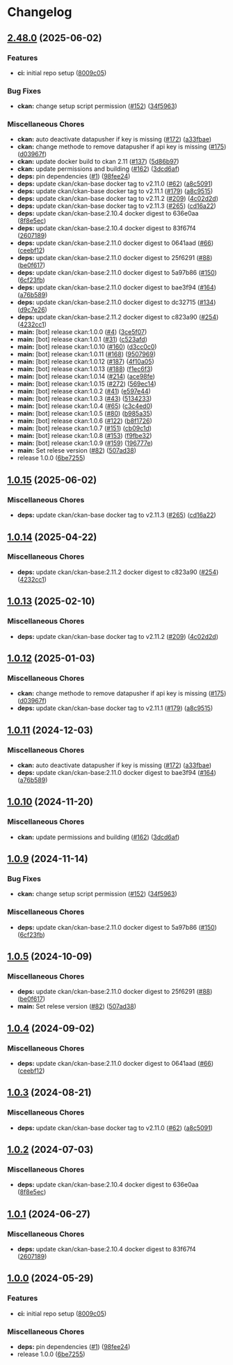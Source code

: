 # Changelog

## [2.48.0](https://github.com/teutonet/oci-images/compare/ckan-v1.0.15...ckan-v2.48.0) (2025-06-02)


### Features

* **ci:** initial repo setup ([8009c05](https://github.com/teutonet/oci-images/commit/8009c050a2ef05c2d1dd5c6406f6499064442b46))


### Bug Fixes

* **ckan:** change setup script permission ([#152](https://github.com/teutonet/oci-images/issues/152)) ([34f5963](https://github.com/teutonet/oci-images/commit/34f5963b9d70ba4c362328c6669e6d897a90e732))


### Miscellaneous Chores

* **ckan:** auto deactivate datapusher if key is missing ([#172](https://github.com/teutonet/oci-images/issues/172)) ([a33fbae](https://github.com/teutonet/oci-images/commit/a33fbaef25e1dbaf4611400e5cf7468c4ea15d94))
* **ckan:** change methode to remove datapusher if api key is missing ([#175](https://github.com/teutonet/oci-images/issues/175)) ([d03967f](https://github.com/teutonet/oci-images/commit/d03967f1297be56bd750021140de2a40f3849a44))
* **ckan:** update docker build to ckan 2.11 ([#137](https://github.com/teutonet/oci-images/issues/137)) ([5d86b97](https://github.com/teutonet/oci-images/commit/5d86b97363f84324fcd8314dc6a11758f82375d0))
* **ckan:** update permissions and building ([#162](https://github.com/teutonet/oci-images/issues/162)) ([3dcd6af](https://github.com/teutonet/oci-images/commit/3dcd6af0396162018cdb648add2294026085ecb9))
* **deps:** pin dependencies ([#1](https://github.com/teutonet/oci-images/issues/1)) ([98fee24](https://github.com/teutonet/oci-images/commit/98fee2463e2464390affc4c52c3dbe95151ff5f6))
* **deps:** update ckan/ckan-base docker tag to v2.11.0 ([#62](https://github.com/teutonet/oci-images/issues/62)) ([a8c5091](https://github.com/teutonet/oci-images/commit/a8c50915856fb252b9c33384c4c01e2f3b77c9d6))
* **deps:** update ckan/ckan-base docker tag to v2.11.1 ([#179](https://github.com/teutonet/oci-images/issues/179)) ([a8c9515](https://github.com/teutonet/oci-images/commit/a8c951510882c3a3a2fc8f60b467bfe2e439aef8))
* **deps:** update ckan/ckan-base docker tag to v2.11.2 ([#209](https://github.com/teutonet/oci-images/issues/209)) ([4c02d2d](https://github.com/teutonet/oci-images/commit/4c02d2d3a25836e1d9f4af350f8a91f3b6198034))
* **deps:** update ckan/ckan-base docker tag to v2.11.3 ([#265](https://github.com/teutonet/oci-images/issues/265)) ([cd16a22](https://github.com/teutonet/oci-images/commit/cd16a22c537fd4f248777d6f137ba5f5c9cb4cc6))
* **deps:** update ckan/ckan-base:2.10.4 docker digest to 636e0aa ([8f8e5ec](https://github.com/teutonet/oci-images/commit/8f8e5ec75b61c7cc97497743691c7401c5b6953f))
* **deps:** update ckan/ckan-base:2.10.4 docker digest to 83f67f4 ([2607189](https://github.com/teutonet/oci-images/commit/2607189d8350b1e481c24ce152133c5b29d257f7))
* **deps:** update ckan/ckan-base:2.11.0 docker digest to 0641aad ([#66](https://github.com/teutonet/oci-images/issues/66)) ([ceebf12](https://github.com/teutonet/oci-images/commit/ceebf12341f87b706da467e4d5a411ec4c39dec7))
* **deps:** update ckan/ckan-base:2.11.0 docker digest to 25f6291 ([#88](https://github.com/teutonet/oci-images/issues/88)) ([be0f617](https://github.com/teutonet/oci-images/commit/be0f61712935e390dee66ba4ac59d82d59d05cc5))
* **deps:** update ckan/ckan-base:2.11.0 docker digest to 5a97b86 ([#150](https://github.com/teutonet/oci-images/issues/150)) ([6cf23fb](https://github.com/teutonet/oci-images/commit/6cf23fb239a1d474db145305851178895337d45e))
* **deps:** update ckan/ckan-base:2.11.0 docker digest to bae3f94 ([#164](https://github.com/teutonet/oci-images/issues/164)) ([a76b589](https://github.com/teutonet/oci-images/commit/a76b589c4d67d8a8f7fc693365080ac74f9a6d55))
* **deps:** update ckan/ckan-base:2.11.0 docker digest to dc32715 ([#134](https://github.com/teutonet/oci-images/issues/134)) ([d9c7e26](https://github.com/teutonet/oci-images/commit/d9c7e2685ad0ff65a45ebe8675a035def747806d))
* **deps:** update ckan/ckan-base:2.11.2 docker digest to c823a90 ([#254](https://github.com/teutonet/oci-images/issues/254)) ([4232cc1](https://github.com/teutonet/oci-images/commit/4232cc1ed94883902c5cc051772eb4d8fa237416))
* **main:** [bot] release ckan:1.0.0 ([#4](https://github.com/teutonet/oci-images/issues/4)) ([3ce5f07](https://github.com/teutonet/oci-images/commit/3ce5f078727642507d02f158456ea517704b8a44))
* **main:** [bot] release ckan:1.0.1 ([#31](https://github.com/teutonet/oci-images/issues/31)) ([c523afd](https://github.com/teutonet/oci-images/commit/c523afd93d276d15d92e261040fcb9406fe211a6))
* **main:** [bot] release ckan:1.0.10 ([#160](https://github.com/teutonet/oci-images/issues/160)) ([d3cc0c0](https://github.com/teutonet/oci-images/commit/d3cc0c07c244e1c28ec605a5095f549d888b120a))
* **main:** [bot] release ckan:1.0.11 ([#168](https://github.com/teutonet/oci-images/issues/168)) ([9507969](https://github.com/teutonet/oci-images/commit/95079695a55decc80df34c449e2d3bf7c05607f0))
* **main:** [bot] release ckan:1.0.12 ([#187](https://github.com/teutonet/oci-images/issues/187)) ([4f10a05](https://github.com/teutonet/oci-images/commit/4f10a053737442d6413677dc8794dfe57c6b0218))
* **main:** [bot] release ckan:1.0.13 ([#188](https://github.com/teutonet/oci-images/issues/188)) ([f1ec6f3](https://github.com/teutonet/oci-images/commit/f1ec6f362eab3a2f78e09d662748d7d8d00c375c))
* **main:** [bot] release ckan:1.0.14 ([#214](https://github.com/teutonet/oci-images/issues/214)) ([ace98fe](https://github.com/teutonet/oci-images/commit/ace98feea72c97267e7801e886b81ad6978713e3))
* **main:** [bot] release ckan:1.0.15 ([#272](https://github.com/teutonet/oci-images/issues/272)) ([569ec14](https://github.com/teutonet/oci-images/commit/569ec142e2b90cd5e228035ffc3f0bb77a9b61c3))
* **main:** [bot] release ckan:1.0.2 ([#41](https://github.com/teutonet/oci-images/issues/41)) ([e597e44](https://github.com/teutonet/oci-images/commit/e597e44cd0bc2a6d22cc2a863efb32a2ab0ba0d5))
* **main:** [bot] release ckan:1.0.3 ([#43](https://github.com/teutonet/oci-images/issues/43)) ([5134233](https://github.com/teutonet/oci-images/commit/5134233e29f9948caa38d942f2d07bbc024215a3))
* **main:** [bot] release ckan:1.0.4 ([#65](https://github.com/teutonet/oci-images/issues/65)) ([c3c4ed0](https://github.com/teutonet/oci-images/commit/c3c4ed00e65efd855b7e7b08342854e370b967ac))
* **main:** [bot] release ckan:1.0.5 ([#80](https://github.com/teutonet/oci-images/issues/80)) ([b985a35](https://github.com/teutonet/oci-images/commit/b985a3532a7f6cfd6e0229c27cebb50e2b1047b0))
* **main:** [bot] release ckan:1.0.6 ([#122](https://github.com/teutonet/oci-images/issues/122)) ([b8f1726](https://github.com/teutonet/oci-images/commit/b8f1726cc1f588fd83cdb7be141d0e40b5a6042d))
* **main:** [bot] release ckan:1.0.7 ([#151](https://github.com/teutonet/oci-images/issues/151)) ([cb09c1d](https://github.com/teutonet/oci-images/commit/cb09c1d3da7de203835d51f09c7c69ef18845627))
* **main:** [bot] release ckan:1.0.8 ([#153](https://github.com/teutonet/oci-images/issues/153)) ([f9fbe32](https://github.com/teutonet/oci-images/commit/f9fbe3202dcaa3adc287249df7f05a8de61a7552))
* **main:** [bot] release ckan:1.0.9 ([#159](https://github.com/teutonet/oci-images/issues/159)) ([196777e](https://github.com/teutonet/oci-images/commit/196777e90c088c0e99ffa173b13931b4cc7996d3))
* **main:** Set relese version ([#82](https://github.com/teutonet/oci-images/issues/82)) ([507ad38](https://github.com/teutonet/oci-images/commit/507ad38b081e0d8b5c0e4e2206c9b751cc141001))
* release 1.0.0 ([6be7255](https://github.com/teutonet/oci-images/commit/6be725545d58cb559c435c759af1f25b69743186))

## [1.0.15](https://github.com/teutonet/oci-images/compare/ckan-v1.0.14...ckan-v1.0.15) (2025-06-02)


### Miscellaneous Chores

* **deps:** update ckan/ckan-base docker tag to v2.11.3 ([#265](https://github.com/teutonet/oci-images/issues/265)) ([cd16a22](https://github.com/teutonet/oci-images/commit/cd16a22c537fd4f248777d6f137ba5f5c9cb4cc6))

## [1.0.14](https://github.com/teutonet/oci-images/compare/ckan-v1.0.13...ckan-v1.0.14) (2025-04-22)


### Miscellaneous Chores

* **deps:** update ckan/ckan-base:2.11.2 docker digest to c823a90 ([#254](https://github.com/teutonet/oci-images/issues/254)) ([4232cc1](https://github.com/teutonet/oci-images/commit/4232cc1ed94883902c5cc051772eb4d8fa237416))

## [1.0.13](https://github.com/teutonet/oci-images/compare/ckan-v1.0.12...ckan-v1.0.13) (2025-02-10)


### Miscellaneous Chores

* **deps:** update ckan/ckan-base docker tag to v2.11.2 ([#209](https://github.com/teutonet/oci-images/issues/209)) ([4c02d2d](https://github.com/teutonet/oci-images/commit/4c02d2d3a25836e1d9f4af350f8a91f3b6198034))

## [1.0.12](https://github.com/teutonet/oci-images/compare/ckan-v1.0.11...ckan-v1.0.12) (2025-01-03)


### Miscellaneous Chores

* **ckan:** change methode to remove datapusher if api key is missing ([#175](https://github.com/teutonet/oci-images/issues/175)) ([d03967f](https://github.com/teutonet/oci-images/commit/d03967f1297be56bd750021140de2a40f3849a44))
* **deps:** update ckan/ckan-base docker tag to v2.11.1 ([#179](https://github.com/teutonet/oci-images/issues/179)) ([a8c9515](https://github.com/teutonet/oci-images/commit/a8c951510882c3a3a2fc8f60b467bfe2e439aef8))

## [1.0.11](https://github.com/teutonet/oci-images/compare/ckan-v1.0.10...ckan-v1.0.11) (2024-12-03)


### Miscellaneous Chores

* **ckan:** auto deactivate datapusher if key is missing ([#172](https://github.com/teutonet/oci-images/issues/172)) ([a33fbae](https://github.com/teutonet/oci-images/commit/a33fbaef25e1dbaf4611400e5cf7468c4ea15d94))
* **deps:** update ckan/ckan-base:2.11.0 docker digest to bae3f94 ([#164](https://github.com/teutonet/oci-images/issues/164)) ([a76b589](https://github.com/teutonet/oci-images/commit/a76b589c4d67d8a8f7fc693365080ac74f9a6d55))

## [1.0.10](https://github.com/teutonet/oci-images/compare/ckan-v1.0.9...ckan-v1.0.10) (2024-11-20)


### Miscellaneous Chores

* **ckan:** update permissions and building ([#162](https://github.com/teutonet/oci-images/issues/162)) ([3dcd6af](https://github.com/teutonet/oci-images/commit/3dcd6af0396162018cdb648add2294026085ecb9))

## [1.0.9](https://github.com/teutonet/oci-images/compare/ckan-v1.0.6...ckan-v1.0.7) (2024-11-14)


### Bug Fixes

* **ckan:** change setup script permission ([#152](https://github.com/teutonet/oci-images/issues/152)) ([34f5963](https://github.com/teutonet/oci-images/commit/34f5963b9d70ba4c362328c6669e6d897a90e732))


### Miscellaneous Chores

* **deps:** update ckan/ckan-base:2.11.0 docker digest to 5a97b86 ([#150](https://github.com/teutonet/oci-images/issues/150)) ([6cf23fb](https://github.com/teutonet/oci-images/commit/6cf23fb239a1d474db145305851178895337d45e))

## [1.0.5](https://github.com/teutonet/oci-images/compare/ckan-v1.0.4...ckan-v2.48.0) (2024-10-09)


### Miscellaneous Chores

* **deps:** update ckan/ckan-base:2.11.0 docker digest to 25f6291 ([#88](https://github.com/teutonet/oci-images/issues/88)) ([be0f617](https://github.com/teutonet/oci-images/commit/be0f61712935e390dee66ba4ac59d82d59d05cc5))
* **main:** Set relese version ([#82](https://github.com/teutonet/oci-images/issues/82)) ([507ad38](https://github.com/teutonet/oci-images/commit/507ad38b081e0d8b5c0e4e2206c9b751cc141001))

## [1.0.4](https://github.com/teutonet/oci-images/compare/ckan-v1.0.3...ckan-v1.0.4) (2024-09-02)


### Miscellaneous Chores

* **deps:** update ckan/ckan-base:2.11.0 docker digest to 0641aad ([#66](https://github.com/teutonet/oci-images/issues/66)) ([ceebf12](https://github.com/teutonet/oci-images/commit/ceebf12341f87b706da467e4d5a411ec4c39dec7))

## [1.0.3](https://github.com/teutonet/oci-images/compare/ckan-v1.0.2...ckan-v1.0.3) (2024-08-21)


### Miscellaneous Chores

* **deps:** update ckan/ckan-base docker tag to v2.11.0 ([#62](https://github.com/teutonet/oci-images/issues/62)) ([a8c5091](https://github.com/teutonet/oci-images/commit/a8c50915856fb252b9c33384c4c01e2f3b77c9d6))

## [1.0.2](https://github.com/teutonet/oci-images/compare/ckan-v1.0.1...ckan-v1.0.2) (2024-07-03)


### Miscellaneous Chores

* **deps:** update ckan/ckan-base:2.10.4 docker digest to 636e0aa ([8f8e5ec](https://github.com/teutonet/oci-images/commit/8f8e5ec75b61c7cc97497743691c7401c5b6953f))

## [1.0.1](https://github.com/teutonet/oci-images/compare/ckan-v1.0.0...ckan-v1.0.1) (2024-06-27)


### Miscellaneous Chores

* **deps:** update ckan/ckan-base:2.10.4 docker digest to 83f67f4 ([2607189](https://github.com/teutonet/oci-images/commit/2607189d8350b1e481c24ce152133c5b29d257f7))

## [1.0.0](https://github.com/teutonet/oci-images/compare/ckan-v0.1.0...ckan-v1.0.0) (2024-05-29)


### Features

* **ci:** initial repo setup ([8009c05](https://github.com/teutonet/oci-images/commit/8009c050a2ef05c2d1dd5c6406f6499064442b46))


### Miscellaneous Chores

* **deps:** pin dependencies ([#1](https://github.com/teutonet/oci-images/issues/1)) ([98fee24](https://github.com/teutonet/oci-images/commit/98fee2463e2464390affc4c52c3dbe95151ff5f6))
* release 1.0.0 ([6be7255](https://github.com/teutonet/oci-images/commit/6be725545d58cb559c435c759af1f25b69743186))
